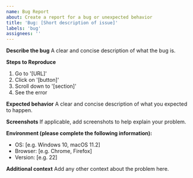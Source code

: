 ```yaml
---
name: Bug Report
about: Create a report for a bug or unexpected behavior
title: 'Bug: [Short description of issue]'
labels: 'bug'
assignees: ''
---
```


**Describe the bug** A clear and concise description of what the bug is.

**Steps to Reproduce**

1. Go to '[URL]'
2. Click on '[button]'
3. Scroll down to '[section]'
4. See the error

**Expected behavior** A clear and concise description of what you expected to
happen.

**Screenshots** If applicable, add screenshots to help explain your problem.

**Environment (please complete the following information):**

- OS: [e.g. Windows 10, macOS 11.2]
- Browser: [e.g. Chrome, Firefox]
- Version: [e.g. 22]

**Additional context** Add any other context about the problem here.
